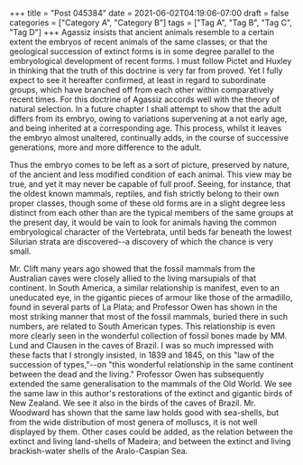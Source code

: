 +++
title = "Post 045384"
date = 2021-06-02T04:19:06-07:00
draft = false
categories = ["Category A", "Category B"]
tags = ["Tag A", "Tag B", "Tag C", "Tag D"]
+++
Agassiz insists that ancient animals resemble to a certain extent the embryos of recent animals of the same classes; or that the geological succession of extinct forms is in some degree parallel to the embryological development of recent forms. I must follow Pictet and Huxley in thinking that the truth of this doctrine is very far from proved. Yet I fully expect to see it hereafter confirmed, at least in regard to subordinate groups, which have branched off from each other within comparatively recent times. For this doctrine of Agassiz accords well with the theory of natural selection. In a future chapter I shall attempt to show that the adult differs from its embryo, owing to variations supervening at a not early age, and being inherited at a corresponding age. This process, whilst it leaves the embryo almost unaltered, continually adds, in the course of successive generations, more and more difference to the adult.

Thus the embryo comes to be left as a sort of picture, preserved by nature, of the ancient and less modified condition of each animal. This view may be true, and yet it may never be capable of full proof. Seeing, for instance, that the oldest known mammals, reptiles, and fish strictly belong to their own proper classes, though some of these old forms are in a slight degree less distinct from each other than are the typical members of the same groups at the present day, it would be vain to look for animals having the common embryological character of the Vertebrata, until beds far beneath the lowest Silurian strata are discovered--a discovery of which the chance is very small.

Mr. Clift many years ago showed that the fossil mammals from the Australian caves were closely allied to the living marsupials of that continent. In South America, a similar relationship is manifest, even to an uneducated eye, in the gigantic pieces of armour like those of the armadillo, found in several parts of La Plata; and Professor Owen has shown in the most striking manner that most of the fossil mammals, buried there in such numbers, are related to South American types. This relationship is even more clearly seen in the wonderful collection of fossil bones made by MM. Lund and Clausen in the caves of Brazil. I was so much impressed with these facts that I strongly insisted, in 1839 and 1845, on this "law of the succession of types,"--on "this wonderful relationship in the same continent between the dead and the living." Professor Owen has subsequently extended the same generalisation to the mammals of the Old World. We see the same law in this author's restorations of the extinct and gigantic birds of New Zealand. We see it also in the birds of the caves of Brazil. Mr. Woodward has shown that the same law holds good with sea-shells, but from the wide distribution of most genera of molluscs, it is not well displayed by them. Other cases could be added, as the relation between the extinct and living land-shells of Madeira; and between the extinct and living brackish-water shells of the Aralo-Caspian Sea.
